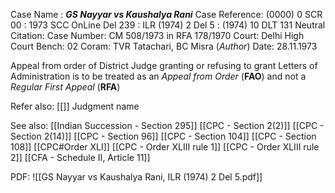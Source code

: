 Case Name : ***GS Nayyar vs Kaushalya Rani***
Case Reference: (0000) 0 SCR 00 :  1973 SCC OnLine Del 239 : ILR (1974) 2 Del 5 : (1974) 10 DLT 131
Neutral Citation:
Case Number: CM 508/1973 in RFA 178/1970
Court: Delhi High Court
Bench: 02
Coram: TVR Tatachari, BC Misra (*Author*)
Date: 28.11.1973

Appeal from order of District Judge granting or refusing to grant Letters of Administration is to be treated as an *Appeal from Order* (**FAO**) and not a *Regular First Appeal* (**RFA**)

Refer also:
[[]]
Judgment name

See also:
[[Indian Succession - Section 295]] 
[[CPC - Section 2(2)]]
[[CPC - Section 2(14)]]
[[CPC - Section 96]]
[[CPC - Section 104]]
[[CPC - Section 108]]
[[CPC#Order XLI]]
[[CPC - Order XLIII rule 1]]
[[CPC - Order XLIII rule 2]]
[[CFA - Schedule II, Article 11]]

PDF:
![[GS Nayyar vs Kaushalya Rani, ILR (1974) 2 Del 5.pdf]]